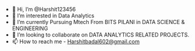 - 👋 Hi, I’m @Harshit123456
- 👀 I’m interested in Data Analytics
- 🌱 I’m currently Pursuing Mtech From BITS PILANI in DATA SCIENCE & ENGINEERING 
- 💞️ I’m looking to collaborate on DATA ANALYTICS RELATED PROJECTS.
- 📫 How to reach me - Harshitbadal602@gmail.com 

<!---
Harshit123456-svg/Harshit123456-svg is a ✨ special ✨ repository because its `README.md` (this file) appears on your GitHub profile.
You can click the Preview link to take a look at your changes.
--->
